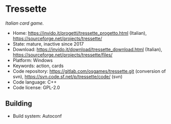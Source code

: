 # Tressette

_Italian card game._

- Home: https://invido.it/progetti/tressette_progetto.html (Italian), https://sourceforge.net/projects/tressette/
- State: mature, inactive since 2017 
- Download: https://invido.it/download/tressette_download.html (Italian), https://sourceforge.net/projects/tressette/files/
- Platform: Windows
- Keywords: action, cards
- Code repository: https://gitlab.com/osgames/tressette.git (conversion of svn), https://svn.code.sf.net/p/tressette/code/ (svn)
- Code language: C++
- Code license: GPL-2.0

## Building

- Build system: Autoconf